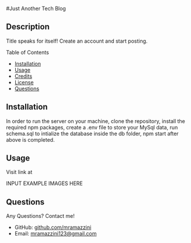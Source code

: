 #Just Another Tech Blog

## Description 
Title speaks for itself! Create an account and start posting.

Table of Contents
- [Installation](#installation)
- [Usage](#usage)
- [Credits](#credits)
- [License](#license)
- [Questions](#questions)

## Installation

In order to run the server on your machine, clone the repository, install the required npm packages, create a .env file to store your MySql data, run schema.sql to intialize the database inside the db folder, npm start after above is completed.

## Usage

Visit link at

INPUT EXAMPLE IMAGES HERE


## Questions

Any Questions? Contact me! 

- GitHub: [github.com/mramazzini](#github.com/mramazzini)
- Email: mramazzini123@gmail.com

